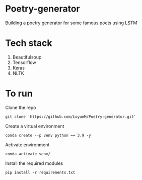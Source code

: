# Poetry-generator
Building a poetry generator for some famous poets using LSTM

# Tech stack
1. Beautifulsoup
2. Tensorflow
3. Keras
4. NLTK

# To run
Clone the repo

```git clone 'https://github.com/LoyumM/Poetry-generator.git'```

Create a virtual environment

```conda create --p venv python == 3.9 -y```

Activate environment

```conda activate venv/```

Install the required modules

```pip install -r requirements.txt```